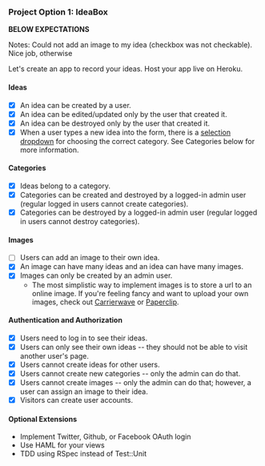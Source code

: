 ### Project Option 1: IdeaBox

**BELOW EXPECTATIONS**

Notes: Could not add an image to my idea (checkbox was not checkable). Nice job, otherwise

Let's create an app to record your ideas. Host your app live on Heroku.

#### Ideas

* [X] An idea can be created by a user.
* [X] An idea can be edited/updated only by the user that created it.
* [X] An idea can be destroyed only by the user that created it.
* [X] When a user types a new idea into the form, there is a [selection dropdown](http://guides.rubyonrails.org/form_helpers.html#option-tags-from-a-collection-of-arbitrary-objects) for choosing the correct category. See Categories below for more information.

#### Categories

* [X] Ideas belong to a category.
* [X] Categories can be created and destroyed by a logged-in admin user (regular logged in users cannot create categories).
* [X] Categories can be destroyed by a logged-in admin user (regular logged in users cannot destroy categories).

#### Images

* [ ] Users can add an image to their own idea.
* [X] An image can have many ideas and an idea can have many images.
* [X] Images can only be created by an admin user.
  * The most simplistic way to implement images is to store a url to an online image. If you're feeling fancy and want to upload your own images, check out [Carrierwave](https://github.com/carrierwaveuploader/carrierwave) or [Paperclip](https://github.com/thoughtbot/paperclip).

#### Authentication and Authorization

* [X] Users need to log in to see their ideas.
* [X] Users can only see their own ideas -- they should not be able to visit another user's page.
* [X] Users cannot create ideas for other users.
* [X] Users cannot create new categories -- only the admin can do that.
* [X] Users cannot create images -- only the admin can do that; however, a user can assign an image to their idea.
* [X] Visitors can create user accounts.

#### Optional Extensions

* Implement Twitter, Github, or Facebook OAuth login
* Use HAML for your views
* TDD using RSpec instead of Test::Unit
